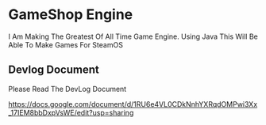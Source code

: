 # GameShop Engine

I Am Making The Greatest Of All Time Game Engine.  Using Java This Will Be Able To Make Games For SteamOS

## Devlog Document

Please Read The DevLog Document

https://docs.google.com/document/d/1RU6e4VL0CDkNnhYXRqdOMPwi3Xx_17IEM8bbDxpVsWE/edit?usp=sharing
